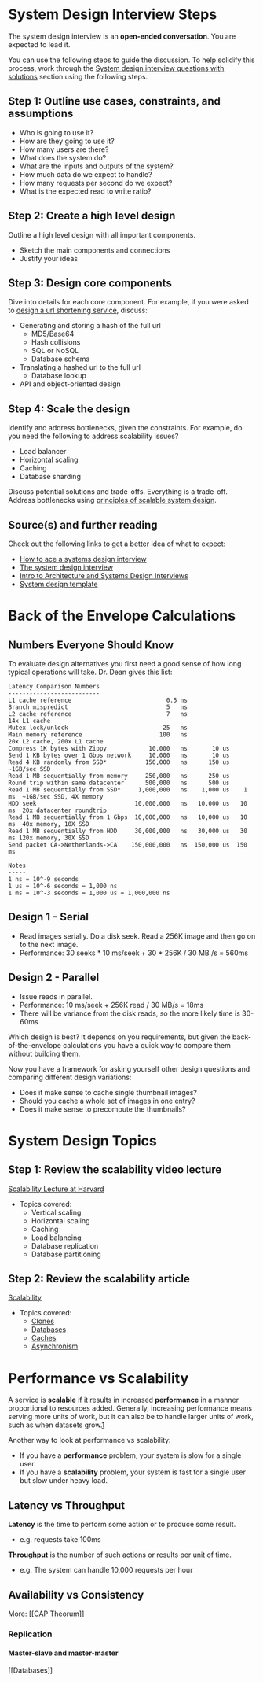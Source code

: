 # System Design Interview Steps

The system design interview is an **open-ended conversation**. You are expected to lead it.

You can use the following steps to guide the discussion. To help solidify this process, work through the [System design interview questions with solutions](https://github.com/donnemartin/system-design-primer#system-design-interview-questions-with-solutions) section using the following steps.

## Step 1: Outline use cases, constraints, and assumptions
-   Who is going to use it?
-   How are they going to use it?
-   How many users are there?
-   What does the system do?
-   What are the inputs and outputs of the system?
-   How much data do we expect to handle?
-   How many requests per second do we expect?
-   What is the expected read to write ratio?

## Step 2: Create a high level design

Outline a high level design with all important components.

-   Sketch the main components and connections
-   Justify your ideas

## Step 3: Design core components

Dive into details for each core component. For example, if you were asked to [design a url shortening service](https://github.com/donnemartin/system-design-primer/blob/master/solutions/system_design/pastebin/README.md), discuss:

-   Generating and storing a hash of the full url
    -   MD5/Base64
    -   Hash collisions
    -   SQL or NoSQL
    -   Database schema
-   Translating a hashed url to the full url
    -   Database lookup
-   API and object-oriented design

## Step 4: Scale the design

Identify and address bottlenecks, given the constraints. For example, do you need the following to address scalability issues?

-   Load balancer
-   Horizontal scaling
-   Caching
-   Database sharding

Discuss potential solutions and trade-offs. Everything is a trade-off. Address bottlenecks using [principles of scalable system design](https://github.com/donnemartin/system-design-primer#index-of-system-design-topics).

## Source(s) and further reading

Check out the following links to get a better idea of what to expect:

-   [How to ace a systems design interview](https://www.palantir.com/2011/10/how-to-rock-a-systems-design-interview/)
-   [The system design interview](http://www.hiredintech.com/system-design)
-   [Intro to Architecture and Systems Design Interviews](https://www.youtube.com/watch?v=ZgdS0EUmn70)
-   [System design template](https://leetcode.com/discuss/career/229177/My-System-Design-Template)


# Back of the Envelope Calculations

## Numbers Everyone Should Know

To evaluate design alternatives you first need a good sense of how long typical operations will take. Dr. Dean gives this list:
```
Latency Comparison Numbers
--------------------------
L1 cache reference                           0.5 ns
Branch mispredict                            5   ns
L2 cache reference                           7   ns                      14x L1 cache
Mutex lock/unlock                           25   ns
Main memory reference                      100   ns                      20x L2 cache, 200x L1 cache
Compress 1K bytes with Zippy            10,000   ns       10 us
Send 1 KB bytes over 1 Gbps network     10,000   ns       10 us
Read 4 KB randomly from SSD*           150,000   ns      150 us          ~1GB/sec SSD
Read 1 MB sequentially from memory     250,000   ns      250 us
Round trip within same datacenter      500,000   ns      500 us
Read 1 MB sequentially from SSD*     1,000,000   ns    1,000 us    1 ms  ~1GB/sec SSD, 4X memory
HDD seek                            10,000,000   ns   10,000 us   10 ms  20x datacenter roundtrip
Read 1 MB sequentially from 1 Gbps  10,000,000   ns   10,000 us   10 ms  40x memory, 10X SSD
Read 1 MB sequentially from HDD     30,000,000   ns   30,000 us   30 ms 120x memory, 30X SSD
Send packet CA->Netherlands->CA    150,000,000   ns  150,000 us  150 ms

Notes
-----
1 ns = 10^-9 seconds
1 us = 10^-6 seconds = 1,000 ns
1 ms = 10^-3 seconds = 1,000 us = 1,000,000 ns
```

## Design 1 - Serial 
-   Read images serially. Do a disk seek. Read a 256K image and then go on to the next image.
-   Performance: 30 seeks * 10 ms/seek + 30 * 256K / 30 MB /s = 560ms

## Design 2 - Parallel 
-   Issue reads in parallel.
-   Performance: 10 ms/seek + 256K read / 30 MB/s = 18ms
-   There will be variance from the disk reads, so the more likely time is 30-60ms

Which design is best? It depends on you requirements, but given the back-of-the-envelope calculations you have a quick way to compare them without building them.

Now you have a framework for asking yourself other design questions and comparing different design variations:
-   Does it make sense to cache single thumbnail images?
-   Should you cache a whole set of images in one entry?
-   Does it make sense to precompute the thumbnails?


# System Design Topics

## Step 1: Review the scalability video lecture

[Scalability Lecture at Harvard](https://www.youtube.com/watch?v=-W9F__D3oY4)

-   Topics covered:
    -   Vertical scaling
    -   Horizontal scaling
    -   Caching
    -   Load balancing
    -   Database replication
    -   Database partitioning

## Step 2: Review the scalability article

[Scalability](http://www.lecloud.net/tagged/scalability/chrono)

-   Topics covered:
    -   [Clones](http://www.lecloud.net/post/7295452622/scalability-for-dummies-part-1-clones)
    -   [Databases](http://www.lecloud.net/post/7994751381/scalability-for-dummies-part-2-database)
    -   [Caches](http://www.lecloud.net/post/9246290032/scalability-for-dummies-part-3-cache)
    -   [Asynchronism](http://www.lecloud.net/post/9699762917/scalability-for-dummies-part-4-asynchronism)


# Performance vs Scalability

A service is **scalable** if it results in increased **performance** in a manner proportional to resources added. Generally, increasing performance means serving more units of work, but it can also be to handle larger units of work, such as when datasets grow.[1](http://www.allthingsdistributed.com/2006/03/a_word_on_scalability.html)

Another way to look at performance vs scalability:
-   If you have a **performance** problem, your system is slow for a single user.
-   If you have a **scalability** problem, your system is fast for a single user but slow under heavy load.

## Latency vs Throughput

**Latency** is the time to perform some action or to produce some result.
- e.g. requests take 100ms

**Throughput** is the number of such actions or results per unit of time.
* e.g. The system can handle 10,000 requests per hour


## Availability vs Consistency

More: [[CAP Theorum]]


### Replication
#### Master-slave and master-master
[[Databases]]

